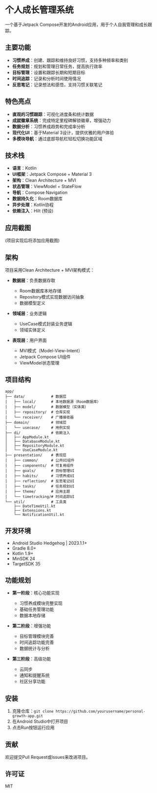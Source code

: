 # 个人成长管理系统

一个基于Jetpack Compose开发的Android应用，用于个人自我管理和成长跟踪。

## 主要功能

- **习惯养成**：创建、跟踪和维持良好习惯，支持多种频率和类别
- **任务规划**：规划和管理日常任务，提高执行效率
- **目标管理**：设置和跟踪长期和短期目标
- **时间追踪**：记录和分析时间使用情况
- **反思笔记**：记录想法和感悟，支持习惯关联笔记

## 特色亮点

- **直观的习惯跟踪**：可视化进度条和统计数据
- **成就徽章系统**：完成特定里程碑解锁徽章，增强动力
- **数据分析**：习惯养成趋势和完成率分析
- **现代化UI**：基于Material 3设计，提供优雅的用户体验
- **多模块导航**：通过底部导航栏轻松切换功能区域

## 技术栈

- **语言**：Kotlin
- **UI框架**：Jetpack Compose + Material 3
- **架构**：Clean Architecture + MVI
- **状态管理**：ViewModel + StateFlow
- **导航**：Compose Navigation
- **数据持久化**：Room数据库 
- **异步处理**：Kotlin协程
- **依赖注入**：Hilt (预设)

## 应用截图

(项目实现后将添加应用截图)

## 架构

项目采用Clean Architecture + MVI架构模式：

- **数据层**：负责数据存取
  - Room数据库本地存储
  - Repository模式实现数据访问抽象
  - 数据模型定义

- **领域层**：业务逻辑
  - UseCase模式封装业务逻辑
  - 领域实体定义

- **表现层**：用户界面
  - MVI模式（Model-View-Intent）
  - Jetpack Compose UI组件
  - ViewModel状态管理

## 项目结构

```
app/
├── data/            # 数据层
│   ├── local/       # 本地数据源（Room数据库）
│   ├── model/       # 数据模型（实体类）
│   ├── repository/  # 仓库实现
│   └── receiver/    # 广播接收器
├── domain/          # 领域层
│   └── usecase/     # 用例实现
├── di/              # 依赖注入
│   ├── AppModule.kt
│   ├── DatabaseModule.kt
│   ├── RepositoryModule.kt
│   └── UseCaseModule.kt
├── presentation/    # 表现层
│   ├── common/      # 公共UI组件
│   ├── components/  # 可复用组件
│   ├── goals/       # 目标管理UI
│   ├── habits/      # 习惯养成UI
│   ├── reflection/  # 反思笔记UI
│   ├── tasks/       # 任务规划UI
│   ├── theme/       # 应用主题
│   └── timetracking/# 时间追踪UI
└── util/            # 工具类
    ├── DateTimeUtil.kt
    ├── Extensions.kt
    └── NotificationUtil.kt
```

## 开发环境

- Android Studio Hedgehog | 2023.1.1+
- Gradle 8.0+
- Kotlin 1.9+
- MinSDK 24
- TargetSDK 35

## 功能规划

- **第一阶段**：核心功能实现
  - 习惯养成模块完整实现
  - 基础任务管理功能
  - 数据本地存储

- **第二阶段**：增强功能
  - 目标管理模块完善
  - 时间追踪功能完善
  - 数据统计与分析

- **第三阶段**：高级功能
  - 云同步
  - 通知和提醒系统
  - 社区分享功能

## 安装

1. 克隆仓库：`git clone https://github.com/yourusername/personal-growth-app.git`
2. 在Android Studio中打开项目
3. 点击Run按钮运行应用

## 贡献

欢迎提交Pull Request或Issues来改进项目。

## 许可证

MIT